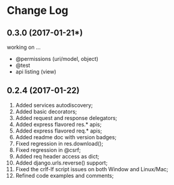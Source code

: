 Change Log
==========

0.3.0 (2017-01-21*)
-------------------
working on ...

- @permissions (uri/model, object)
- @test
- api listing (view)


0.2.4 (2017-01-22)
------------------
1. Added services autodiscovery;
2. Added basic decorators;
3. Added request and response delegators;
4. Added express flavored res.* apis;
5. Added express flavored req.* apis;
6. Added readme doc with version badges;
7. Fixed regression in res.download();
8. Fixed regression in @csrf;
9. Added req header access as dict;
10. Added django.urls.reverse() support;
11. Fixed the crlf-lf script issues on both Window and Linux/Mac;
12. Refined code examples and comments;
